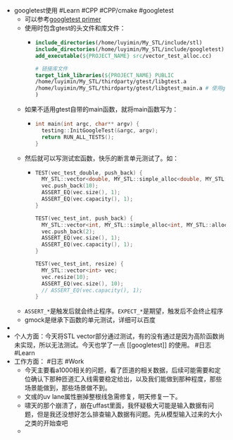- googletest使用 #Learn #CPP #CPP/cmake #googletest
	- 可以参考[googletest primer](https://google.github.io/googletest/primer.html)
	- 使用时包含gtest的头文件和库文件：
		- ```cmake
		  include_directories(/home/luyimin/My_STL/include/stl)
		  include_directories(/home/luyimin/My_STL/include/googletest)
		  add_executable(${PROJECT_NAME} src/vector_test_alloc.cc)
		  
		  # 链接库文件
		  target_link_libraries(${PROJECT_NAME} PUBLIC 
		  /home/luyimin/My_STL/thirdparty/gtest/libgtest.a
		  /home/luyimin/My_STL/thirdparty/gtest/libgtest_main.a # 使用gtest自带的main函数
		  )
		  
		  ```
	- 如果不适用gtest自带的main函数，就将main函数写为：
		- ```CPP
		  int main(int argc, char** argv) {
		    testing::InitGoogleTest(&argc, argv);
		    return RUN_ALL_TESTS();
		  }
		  ```
	- 然后就可以写测试宏函数，快乐的断言单元测试了。如：
		- ```cpp
		  TEST(vec_test_double, push_back) {
		    MY_STL::vector<double, MY_STL::simple_alloc<double, MY_STL::alloc>> vec;
		    vec.push_back(10);
		    ASSERT_EQ(vec.size(), 1);
		    ASSERT_EQ(vec.capacity(), 1);
		  }
		  
		  TEST(vec_test_int, push_back) {
		    MY_STL::vector<int, MY_STL::simple_alloc<int, MY_STL::alloc>> vec;
		    vec.push_back(2);
		    ASSERT_EQ(vec.size(), 1);
		    ASSERT_EQ(vec.capacity(), 1);
		  }
		  
		  TEST(vec_test_int, resize) {
		    MY_STL::vector<int> vec;
		    vec.resize(10);
		    ASSERT_EQ(vec.size(), 10);
		    // ASSERT_EQ(vec.capacity(), 1);
		  }
		  ```
	- `ASSERT_*`是触发后就会终止程序。`EXPECT_*`是期望，触发后不会终止程序
	- gmock是继承下函数的单元测试，详细可以百度
-
- 个人方面：今天将STL vector部分通过测试，有的没有通过是因为高阶函数尚未实现，所以无法测试。今天也学了一点 [[googletest]] 的使用。 #日志 #Learn
- 工作方面： #日志 #Work
	- 今天主要看a1000相关的问题，看了匝道的相关数据，后续可能需要和定位确认下那种匝道汇入线需要稳定给出，以及我们能做到那种程度，那些场景能做到，那些场景做不到。
	- 文彧的uv lane属性删掉整根线急需修复，明天修复一下。
	- 啸天的那个崩溃了，崩在uffast里面，我怀疑极大可能是输入数据有问题，但是我还没想好怎么排查输入数据有问题。先从模型输入过来的大小之类的开始查吧
	-